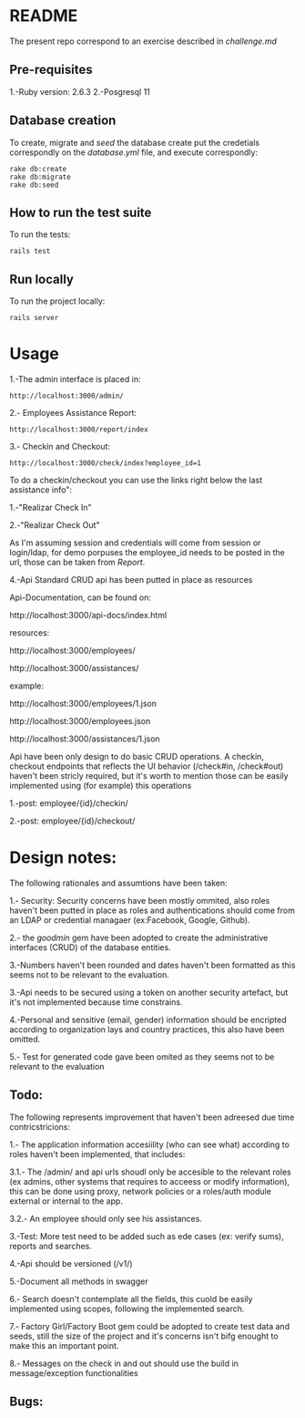 # README

The present repo correspond to an exercise described in _challenge.md_

## Pre-requisites

1.-Ruby version: 2.6.3
2.-Posgresql 11

## Database creation
To create, migrate and _seed_ the database create put the credetials correspondly on the _database.yml_ file, and execute correspondly:

```
rake db:create
rake db:migrate
rake db:seed
```

## How to run the test suite
To run the tests:

```
rails test
```

## Run locally
To run the project locally:

```
rails server
```

# Usage

1.-The admin interface is placed in:

```
http://localhost:3000/admin/
```

2.- Employees Assistance Report:

```
http://localhost:3000/report/index
```

3.- Checkin and Checkout:

```
http://localhost:3000/check/index?employee_id=1
```

To do a checkin/checkout you can use the links right below the last assistance info":

1.-"Realizar Check In"

2.-"Realizar Check Out"

As I'm assuming session and credentials will come from session or login/ldap, for demo porpuses the employee_id needs to be posted in the url, those can be taken from _Report_.

4.-Api
Standard CRUD api has been putted in place as resources

Api-Documentation, can be found on:

http://localhost:3000/api-docs/index.html

resources:

http://localhost:3000/employees/

http://localhost:3000/assistances/

example:

http://localhost:3000/employees/1.json

http://localhost:3000/employees.json

http://localhost:3000/assistances/1.json

Api have been only design to do basic CRUD operations. A checkin, checkout endpoints that reflects the UI behavior (/check#in, /check#out) haven't been stricly required, but it's worth to mention those can be easily implemented using (for example) this operations

1.-post: employee/{id}/checkin/

2.-post: employee/{id}/checkout/

# Design notes:
The following rationales and assumtions have been taken:

1.- Security: Security concerns have been mostly ommited, also roles haven't been putted in place as roles and authentications should come from an LDAP or credential managaer (ex:Facebook, Google, Github).

2.- the _goodmin_ gem have been adopted to create the administrative interfaces (CRUD) of the database entities.

3.-Numbers haven't been rounded and dates haven't been formatted as this seems not to be relevant to the evaluation.

3.-Api needs to be secured using a token on another security artefact, but it's not implemented because time constrains.

4.-Personal and sensitive (email, gender) information should be encripted according to organization lays and country practices, this also have been omitted.

5.- Test for generated code gave been omited as they seems not to be relevant to the evaluation

## Todo:
The following represents improvement that haven't been adreesed due time contricstricions:

1.- The application information accesiility (who can see what) according to roles haven't  been implemented, that includes:

3.1.- The /admin/ and api urls shoudl only be accesible to the relevant roles (ex admins, other systems that requires to acceess or modify information), this can be done using proxy, network policies or a roles/auth module external or internal to the app.

3.2.- An employee should only see his assistances.

3.-Test: More test need to be added such as ede cases (ex: verify sums), reports and searches.

4.-Api should be versioned (/v1/)

5.-Document all methods in swagger

6.- Search doesn't contemplate all the fields, this cuold be easily implemented using scopes, following the implemented search.

7.- Factory Girl/Factory Boot gem could be adopted to create test data and seeds, still the size of the project and it's concerns isn't bifg enought to make this an important point.

8.- Messages on the check in and out should use the build in message/exception functionalities

## Bugs:
